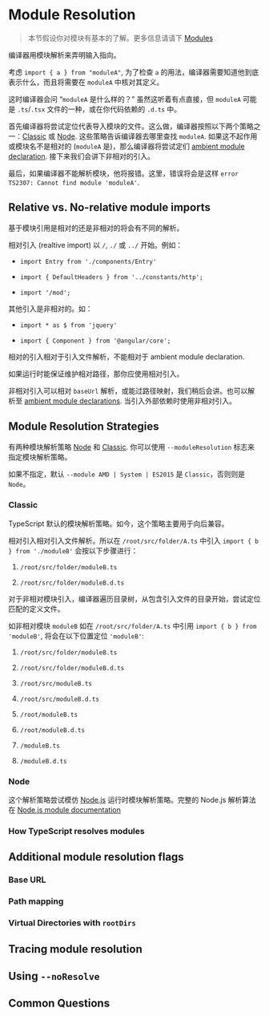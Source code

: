 # Module Resolution

> 本节假设你对模块有基本的了解。更多信息请请下 [Modules](/modules/)

编译器用模块解析来弄明输入指向。

考虑 `import { a } from "moduleA"`, 为了检查 `a` 的用法，编译器需要知道他到底表示什么，而且将需要在 `moduleA` 中核对其定义。

这时编译器会问 “`moduleA` 是什么样的？” 虽然这听着有点直接，但 `moduleA` 可能是 `.ts`/`.tsx` 文件的一种，或在你代码依赖的 `.d.ts` 中。

首先编译器将尝试定位代表导入模块的文件。这么做，编译器按照以下两个策略之一：[Classic](#classic) 或 [Node](#node). 这些策略告诉编译器去哪里查找 `moduleA`. 如果这不起作用或模块名不是相对的 (`moduleA` 是)，那么编译器将尝试定们 [ambient module declaration](/modules/#ambient-modules). 接下来我们会讲下非相对的引入。

最后，如果编译器不能解析模块，他将报错。这里，错误将会是这样 `error TS2307: Cannot find module 'moduleA'`.

## Relative vs. No-relative module imports

基于模块引用是相对的还是非相对的将会有不同的解析。

相对引入 (realtive import) 以 `/`, `./` 或 `../` 开始。例如：

- `import Entry from './components/Entry'`

- `import { DefaultHeaders } from '../constants/http';`

- `import '/mod';`

其他引入是非相对的。如：

- `import * as $ from 'jquery'`

- `import { Component } from '@angular/core';`

相对的引入相对于引入文件解析，不能相对于 ambient module declaration.

如果运行时能保证维护相对路径，那你应使用相对引入。

非相对引入可以相对 `baseUrl` 解析，或能过路径映射，我们稍后会讲。也可以解析至 [ambient module declarations](/modules/#ambient-modules). 当引入外部依赖时使用非相对引入。

## Module Resolution Strategies

有两种模块解析策略 [Node](#node) 和 [Classic](#classic). 你可以使用 `--moduleResolution` 标志来指定模块解析策略。

如果不指定，默认 `--module AMD | System | ES2015` 是 `Classic`，否则则是 `Node`。

### Classic

TypeScript 默认的模块解析策略。如今，这个策略主要用于向后兼容。

相对引入相对引入文件解析。所以在 `/root/src/folder/A.ts` 中引入 `import { b } from './moduleB'` 会按以下步骤进行：

1. `/root/src/folder/moduleB.ts`

2. `/root/src/folder/moduleB.d.ts`

对于非相对模块引入，编译器遍历目录树，从包含引入文件的目录开始，尝试定位匹配的定义文件。

如非相对模块 `moduleB` 如在 `/root/src/folder/A.ts` 中引用 `import { b } from 'moduleB'`, 将会在以下位置定位 `'moduleB'`:

1. `/root/src/folder/moduleB.ts`

2. `/root/src/folder/moduleB.d.ts`

3. `/root/src/moduleB.ts`

4. `/root/src/moduleB.d.ts`

5. `/root/moduleB.ts`

6. `/root/moduleB.d.ts`

7. `/moduleB.ts`

8. `/moduleB.d.ts`

### Node

这个解析策略尝试模仿 [Node.js](https://nodejs.org/) 运行时模块解析策略。完整的 Node.js 解析算法在 [Node.js module documentation](https://nodejs.org/api/modules.html#modules_all_together)

### How TypeScript resolves modules

## Additional module resolution flags

### Base URL

### Path mapping

### Virtual Directories with `rootDirs`

## Tracing module resolution

## Using `--noResolve`

## Common Questions